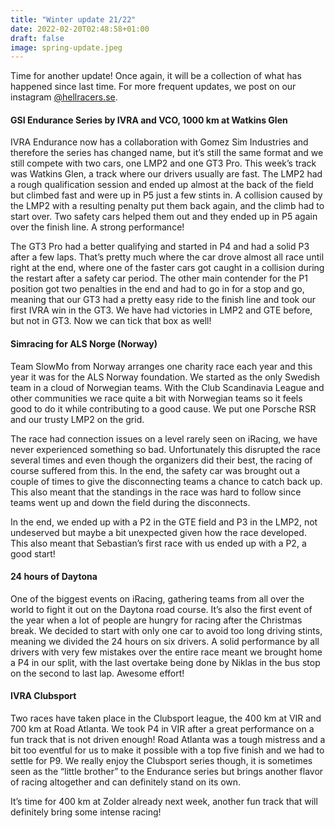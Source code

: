 ```yaml
---
title: "Winter update 21/22"
date: 2022-02-20T02:48:58+01:00
draft: false
image: spring-update.jpeg
---
```

Time for another update! Once again, it will be a collection of what has 
happened since last time. For more frequent updates, we post on our instagram 
[@hellracers.se](https://instagram.com/hellracers.se).

#### GSI Endurance Series by IVRA and VCO, 1000 km at Watkins Glen
IVRA Endurance now has a collaboration with Gomez Sim Industries and therefore 
the series has changed name, but it’s still the same format and we still 
compete with two cars, one LMP2 and one GT3 Pro. This week’s track was Watkins 
Glen, a track where our drivers usually are fast. The LMP2 had a rough 
qualification session and ended up almost at the back of the field but climbed 
fast and were up in P5 just a few stints in. A collision caused by the LMP2 
with a resulting penalty put them back again, and the climb had to start over. 
Two safety cars helped them out and they ended up in P5 again over the finish 
line. A strong performance!

The GT3 Pro had a better qualifying and started in P4 and had a solid P3 after 
a few laps. That’s pretty much where the car drove almost all race until right 
at the end, where one of the faster cars got caught in a collision during the 
restart after a safety car period. The other main contender for the P1 position 
got two penalties in the end and had to go in for a stop and go, meaning that 
our GT3 had a pretty easy ride to the finish line and took our first IVRA win 
in the GT3. We have had victories in LMP2 and GTE before, but not in GT3. Now 
we can tick that box as well!

#### Simracing for ALS Norge (Norway)
Team SlowMo from Norway arranges one charity race each year and this year it 
was for the ALS Norway foundation. We started as the only Swedish team in a 
cloud of Norwegian teams. With the Club Scandinavia League and other 
communities we race quite a bit with Norwegian teams so it feels good to do it 
while contributing to a good cause. We put one Porsche RSR and our trusty LMP2 
on the grid.

The race had connection issues on a level rarely seen on iRacing, we have never
experienced something so bad. Unfortunately this disrupted the race several 
times and even though the organizers did their best, the racing of course 
suffered from this. In the end, the safety car was brought out a couple of 
times to give the disconnecting teams a chance to catch back up. This also 
meant that the standings in the race was hard to follow since teams went up and 
down the field during the disconnects.

In the end, we ended up with a P2 in the GTE field and P3 in the LMP2, not 
undeserved but maybe a bit unexpected given how the race developed. This also 
meant that Sebastian’s first race with us ended up with a P2, a good start!

#### 24 hours of Daytona
One of the biggest events on iRacing, gathering teams from all over the world 
to fight it out on the Daytona road course. It’s also the first event of the 
year when a lot of people are hungry for racing after the Christmas break. We 
decided to start with only one car to avoid too long driving stints, meaning we 
divided the 24 hours on six drivers. A solid performance by all drivers with 
very few mistakes over the entire race meant we brought home a P4 in our split, 
with the last overtake being done by Niklas in the bus stop on the second to 
last lap. Awesome effort!

#### IVRA Clubsport
Two races have taken place in the Clubsport league, the 400 km at VIR and 700 
km at Road Atlanta. We took P4 in VIR after a great performance on a fun track 
that is not driven enough! Road Atlanta was a tough mistress and a bit too 
eventful for us to make it possible with a top five finish and we had to settle 
for P9. We really enjoy the Clubsport series though, it is sometimes seen as 
the “little brother” to the Endurance series but brings another flavor of 
racing altogether and can definitely stand on its own.

It’s time for 400 km at Zolder already next week, another fun track that will 
definitely bring some intense racing!

